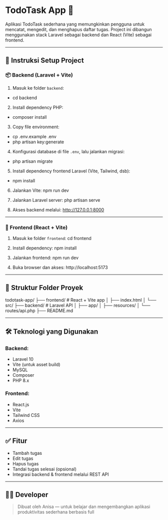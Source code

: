 # TodoTask App 📝

Aplikasi TodoTask sederhana yang memungkinkan pengguna untuk mencatat, mengedit, dan menghapus daftar tugas. Project ini dibangun menggunakan stack Laravel sebagai backend dan React (Vite) sebagai frontend.

---

## 🚀 Instruksi Setup Project

### 📦 Backend (Laravel + Vite)

1. Masuk ke folder `backend`:
- cd backend

2. Install dependency PHP:
- composer install

3. Copy file environment:
- cp .env.example .env
- php artisan key:generate

4. Konfigurasi database di file `.env`, lalu jalankan migrasi:
- php artisan migrate

5. Install dependency frontend Laravel (Vite, Tailwind, dsb):
- npm install


6. Jalankan Vite:
npm run dev

7. Jalankan Laravel server:
php artisan serve

8. Akses backend melalui:
http://127.0.0.1:8000


---

### 🎨 Frontend (React + Vite)

1. Masuk ke folder `frontend`:
cd frontend

2. Install dependency:
npm install

3. Jalankan frontend:
npm run dev

4. Buka browser dan akses:
http://localhost:5173

---

## 📁 Struktur Folder Proyek

todotask-app/
├── frontend/ # React + Vite app
│ ├── index.html
│ └── src/
├── backend/ # Laravel API
│ ├── app/
│ ├── resources/
│ └── routes/api.php
├── README.md

---

## 🛠️ Teknologi yang Digunakan

### Backend:
- Laravel 10
- Vite (untuk asset build)
- MySQL
- Composer
- PHP 8.x

### Frontend:
- React.js
- Vite
- Tailwind CSS
- Axios

---

## ✅ Fitur

- Tambah tugas
- Edit tugas
- Hapus tugas
- Tandai tugas selesai (opsional)
- Integrasi backend & frontend melalui REST API

---

## 🧑‍💻 Developer

> Dibuat oleh Anisa — untuk belajar dan mengembangkan aplikasi produktivitas sederhana berbasis full